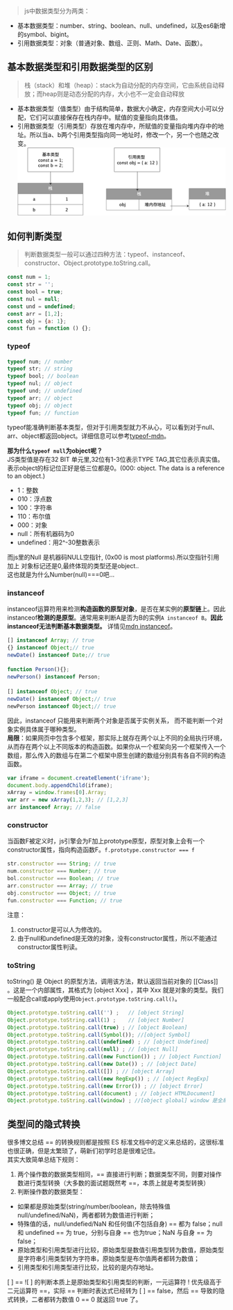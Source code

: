 >js中数据类型分为两类：
- 基本数据类型：number、string、boolean、null、undefined，以及es6新增的symbol、bigint。
- 引用数据类型：对象（普通对象、数组、正则、Math、Date、函数）。
  
## 基本数据类型和引用数据类型的区别  
> 栈（stack）和堆（heap）：stack为自动分配的内存空间，它由系统自动释放；而heap则是动态分配的内存，大小也不一定会自动释放
- 基本数据类型（值类型）由于结构简单，数据大小确定，内存空间大小可以分配，它们可以直接保存在栈内存中。赋值的变量指向具体值。  
- 引用数据类型（引用类型）存放在堆内存中，所赋值的变量指向堆内存中的地址。所以当a、b两个引用类型指向同一地址时，修改一个，另一个也随之改变。  
![数据类型](../images/img_01.png)

## 如何判断类型
>判断数据类型一般可以通过四种方法：typeof、instanceof、constructor、Object.prototype.toString.call。
```js
const num = 1;
const str = '';
const bool = true;
const nul = null;
const und = undefined;
const arr = [1,2];
const obj = {a: 1};
const fun = function () {};
```  

### typeof
```js
typeof num; // number
typeof str; // string
typeof bool; // boolean
typeof nul; // object
typeof und; // undefined
typeof arr; // object
typeof obj; // object
typeof fun; // function
```
typeof能准确判断基本类型，但对于引用类型就力不从心，可以看到对于null、arr、object都返回object。详细信息可以参考[typeof-mdn](https://developer.mozilla.org/zh-CN/docs/Web/JavaScript/Reference/Operators/typeof)。  

**那为什么`typeof null`为object呢？**  
JS类型值是存在32 BIT 单元里,32位有1-3位表示TYPE TAG,其它位表示真实值。  
表示object的标记位正好是低三位都是0。(000: object. The data is a reference to an object.)  
- 1：整数
- 010：浮点数
- 100：字符串
- 110：布尔值
- 000：对象
- null：所有机器码为0
- undefined：用2^-30整数表示  

而js里的Null 是机器码NULL空指针, (0x00 is most platforms).所以空指针引用 加上 对象标记还是0,最终体现的类型还是object..  
这也就是为什么Number(null)===0吧...

### instanceof  
instanceof运算符用来检测**构造函数的原型对象**，是否在某实例的**原型链**上。因此instanceof**检测的是原型**。通常用来判断A是否为B的实例`A instanceof B`。**因此instanceof无法判断基本数据类型。**
详情见[mdn instanceof](https://developer.mozilla.org/zh-CN/docs/Web/JavaScript/Reference/Operators/instanceof)。
```js
[] instanceof Array; // true
{} instanceof Object;// true
newDate() instanceof Date;// true
 
function Person(){};
newPerson() instanceof Person;
 
[] instanceof Object; // true
newDate() instanceof Object;// true
newPerson instanceof Object;// true
```
因此，instanceof 只能用来判断两个对象是否属于实例关系， 而不能判断一个对象实例具体属于哪种类型。  
**局限**：如果网页中包含多个框架，那实际上就存在两个以上不同的全局执行环境，从而存在两个以上不同版本的构造函数。如果你从一个框架向另一个框架传入一个数组，那么传入的数组与在第二个框架中原生创建的数组分别具有各自不同的构造函数。
```js
var iframe = document.createElement('iframe');
document.body.appendChild(iframe);
xArray = window.frames[0].Array;
var arr = new xArray(1,2,3); // [1,2,3]
arr instanceof Array; // false
```
### constructor
当函数F被定义时，js引擎会为F加上prototype原型，原型对象上会有一个constructor属性，指向构造函数F。`f.prototype.constructor === f`
```js
str.constructor === String; // true
num.constructor === Number; // true
bol.constructor === Boolean; // true
arr.constructor === Array; // true
obj.constructor === Object; // true
fun.constructor === Function; // true
```
注意：
1. constructor是可以人为修改的。
2. 由于null和undefined是无效的对象，没有constructor属性，所以不能通过constructor属性判读。

### toString
toString() 是 Object 的原型方法，调用该方法，默认返回当前对象的 [[Class]] 。这是一个内部属性，其格式为 [object Xxx] ，其中 Xxx 就是对象的类型。我们一般配合call或apply使用`Object.prototype.toString.call()`。
```js
Object.prototype.toString.call('') ;   // [object String]
Object.prototype.toString.call(1) ;    // [object Number]
Object.prototype.toString.call(true) ; // [object Boolean]
Object.prototype.toString.call(Symbol()); //[object Symbol]
Object.prototype.toString.call(undefined) ; // [object Undefined]
Object.prototype.toString.call(null) ; // [object Null]
Object.prototype.toString.call(new Function()) ; // [object Function]
Object.prototype.toString.call(new Date()) ; // [object Date]
Object.prototype.toString.call([]) ; // [object Array]
Object.prototype.toString.call(new RegExp()) ; // [object RegExp]
Object.prototype.toString.call(new Error()) ; // [object Error]
Object.prototype.toString.call(document) ; // [object HTMLDocument]
Object.prototype.toString.call(window) ; //[object global] window 是全局对象 global 的引用
```
## 类型间的隐式转换
很多博文总结 == 的转换规则都是按照 ES 标准文档中的定义来总结的，这很标准也很正确，但是太繁琐了，萌新们初学时总是很难记住。  
其实大致简单总结下规则：  
1. 两个操作数的数据类型相同，== 直接进行判断；数据类型不同，则要对操作数进行类型转换（大多数的面试题既然考 ==，本质上就是考类型转换）
2. 判断操作数的数据类型：
-  如果都是原始类型(string/number/boolean，除去特殊值null/undefined/NaN)，两者都转为数值进行判断；
-  特殊值的话，null/undefied/NaN 和任何值(不包括自身) == 都为 false；null 和 undefined == 为 true，分别与自身 == 也为true；NaN 与自身 == 为 false；
-  原始类型和引用类型进行比较，原始类型是数值引用类型转为数值，原始类型是字符串引用类型转为字符串，原始类型是布尔值两者都转为数值；
-  引用类型和引用类型进行比较，比较的是内存地址。

[ ] == ![ ] 的判断本质上是原始类型和引用类型的判断，一元运算符 ! 优先级高于二元运算符 ==，实际 == 判断时表达式已经转为 [ ] == false，然后 == 导致的隐式转换，二者都转为数值 0 == 0 就返回 true 了。